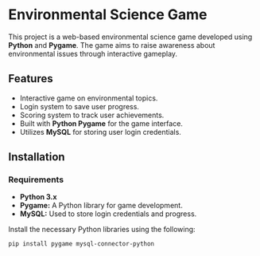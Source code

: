 # Environmental Science Game

This project is a web-based environmental science game developed using **Python** and **Pygame**. The game aims to raise awareness about environmental issues through interactive gameplay.

## Features

- Interactive game on environmental topics.
- Login system to save user progress.
- Scoring system to track user achievements.
- Built with **Python Pygame** for the game interface.
- Utilizes **MySQL** for storing user login credentials.

## Installation

### Requirements

- **Python 3.x**
- **Pygame:** A Python library for game development.
- **MySQL:** Used to store login credentials and progress.

Install the necessary Python libraries using the following:

```bash
pip install pygame mysql-connector-python
